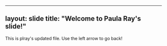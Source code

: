 ----
layout:  slide
title: "Welcome to Paula Ray's slide!"
----
This is plray's updated file.
Use the left arrow to go back! 